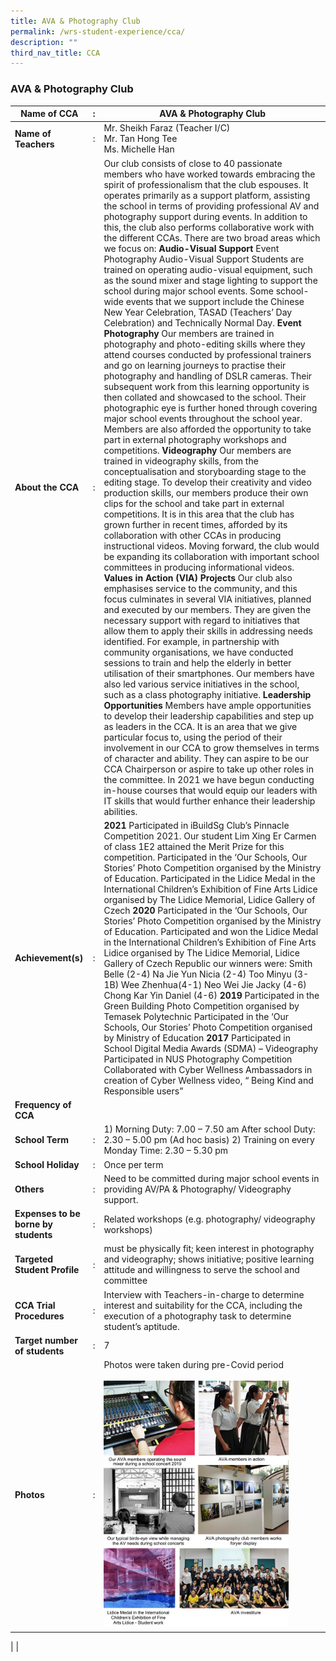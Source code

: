 ```yaml
---
title: AVA & Photography Club
permalink: /wrs-student-experience/cca/
description: ""
third_nav_title: CCA
---
```

### **AVA & Photography Club**

| Name of CCA | : | AVA & Photography Club |
|---|---|---|
| **Name of Teachers** | : | Mr. Sheikh Faraz (Teacher I/C)<br> Mr. Tan Hong Tee <br>Ms. Michelle Han |
| **About the CCA** | : | Our club consists of close to 40 passionate members who have worked towards embracing the spirit of professionalism that the club espouses. It operates primarily as a support platform, assisting the school in terms of providing professional AV and photography support during events. In addition to this, the club also performs collaborative work with the different CCAs. There are two broad areas which we focus on: **Audio-Visual Support** Event Photography Audio-Visual Support Students are trained on operating audio-visual equipment, such as the sound mixer and stage lighting to support the school during major school events. Some school-wide events that we support include the Chinese New Year Celebration, TASAD (Teachers’ Day Celebration) and Technically Normal Day. **Event Photography** Our members are trained in photography and photo-editing skills where they attend courses conducted by professional trainers and go on learning journeys to practise their photography and handling of DSLR cameras. Their subsequent work from this learning opportunity is then collated and showcased to the school. Their photographic eye is further honed through covering major school events throughout the school year. Members are also afforded the opportunity to take part in external photography workshops and competitions. **Videography** Our members are trained in videography skills, from the conceptualisation and storyboarding stage to the editing stage. To develop their creativity and video production skills, our members produce their own clips for the school and take part in external competitions. It is in this area that the club has grown further in recent times, afforded by its collaboration with other CCAs in producing instructional videos. Moving forward, the club would be expanding its collaboration with important school committees in producing informational videos. **Values in Action (VIA) Projects** Our club also emphasises service to the community, and this focus culminates in several VIA initiatives, planned and executed by our members. They are given the necessary support with regard to initiatives that allow them to apply their skills in addressing needs identified. For example, in partnership with community organisations, we have conducted sessions to train and help the elderly in better utilisation of their smartphones. Our members have also led various service initiatives in the school, such as a class photography initiative. **Leadership Opportunities** Members have ample opportunities to develop their leadership capabilities and step up as leaders in the CCA. It is an area that we give particular focus to, using the period of their involvement in our CCA to grow themselves in terms of character and ability. They can aspire to be our CCA Chairperson or aspire to take up other roles in the committee. In 2021 we have begun conducting in-house courses that would equip our leaders with IT skills that would further enhance their leadership abilities. |
| **Achievement(s)** | : | **2021** Participated in iBuildSg Club’s Pinnacle Competition 2021. Our student Lim Xing Er Carmen of class 1E2 attained the Merit Prize for this competition. Participated in the ‘Our Schools, Our Stories’ Photo Competition organised by the Ministry of Education. Participated in the Lidice Medal in the International Children’s Exhibition of Fine Arts Lidice organised by The Lidice Memorial, Lidice Gallery of Czech **2020** Participated in the ‘Our Schools, Our Stories’ Photo Competition organised by the Ministry of Education. Participated and won the Lidice Medal in the International Children’s Exhibition of Fine Arts Lidice organised by The Lidice Memorial, Lidice Gallery of Czech Republic our winners were: Smith Belle (2-4) Na Jie Yun Nicia (2-4) Too Minyu (3-1B) Wee Zhenhua(4-1) Neo Wei Jie Jacky (4-6)  Chong Kar Yin Daniel (4-6) **2019** Participated in the Green Building Photo Competition organised by Temasek Polytechnic Participated in the ‘Our Schools, Our Stories’ Photo Competition organised by Ministry of Education **2017** Participated in School Digital Media Awards (SDMA) – Videography Participated in NUS Photography Competition Collaborated with Cyber Wellness Ambassadors in creation of Cyber Wellness video, “ Being Kind and Responsible users” |
| **Frequency of CCA** |   |   |
| **School Term** | : | 1) Morning Duty: 7.00 – 7.50 am   After school Duty: 2.30 – 5.00 pm (Ad hoc basis) 2) Training on every Monday     Time: 2.30 – 5.30 pm |
| **School Holiday** | : | Once per term |
| **Others** | : | Need to be committed during major school events in providing AV/PA & Photography/ Videography support. |
| **Expenses to be borne by students** | : | Related workshops (e.g. photography/ videography workshops) |
| **Targeted Student Profile** | : | must be physically fit; keen interest in photography and videography; shows initiative; positive learning attitude and willingness to serve the school and committee |
| **CCA Trial Procedures** | : | Interview with Teachers-in-charge to determine interest and suitability for the CCA, including the execution of a photography task to determine student’s aptitude. |
| **Target number of students** | : | 7 |
| **Photos** | : | Photos were taken during pre-Covid period <br><br><img style="width:85%" src="/images/ava.jpg">
|
|